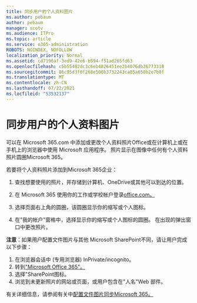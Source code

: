 ```yaml
---
title: 同步用户的个人资料图片
ms.author: pebaum
author: pebaum
manager: scotv
ms.audience: ITPro
ms.topic: article
ms.service: o365-administration
ROBOTS: NOINDEX, NOFOLLOW
localization_priority: Normal
ms.assetid: cd7196af-3ed9-42e6-b594-f51ad265fd63
ms.openlocfilehash: c5b55402dc3c6eb4826451ee2b4076db26773318
ms.sourcegitcommit: 86c95d3f0f268e500b3732243ca85a650b2e7b8f
ms.translationtype: MT
ms.contentlocale: zh-CN
ms.lasthandoff: 07/22/2021
ms.locfileid: "53532137"
---
```

# <a name="sync-a-users-profile-picture"></a>同步用户的个人资料图片

可以在 Microsoft 365.com 中添加或更改个人资料照片Office或在计算机上或在手机上的浏览器中使用 Microsoft 应用程序。 照片显示在图像中任何有个人资料照片圆圈Microsoft 365。

若要将个人资料照片添加到Microsoft 365企业：

1. 查找想要使用的照片，并存储到计算机、OneDrive或其他可以到达的位置。

2. 在 Microsoft 365 使用你的工作或学校帐户登录[office.com。](https://www.office.com)

3. 选择页面右上角的圆圈，该圆圈显示你的缩写或个人图标。

4. 在"我的帐户"窗格中，选择显示你的缩写或个人图标的圆圈。 在出现的弹出窗口中更改照片。

**注意**：如果用户配置文件图片与其他 Microsoft SharePoint不同，请让用户完成以下步骤：

1. 在浏览器会话中 (专用浏览器) InPrivate/incognito。
1. 转到["Microsoft Office 365"。](https://www.office.com)
1. 选择"SharePoint图标。
1. 浏览到未更新照片的网站或页面，或用户包含在"人名"Web 部件。

有关详细信息，请参阅有关中[配置文件图片同步Microsoft 365。](https://support.office.com/article/information-about-profile-picture-synchronization-in-office-365-20594d76-d054-4af4-a660-401133e3d48a)

